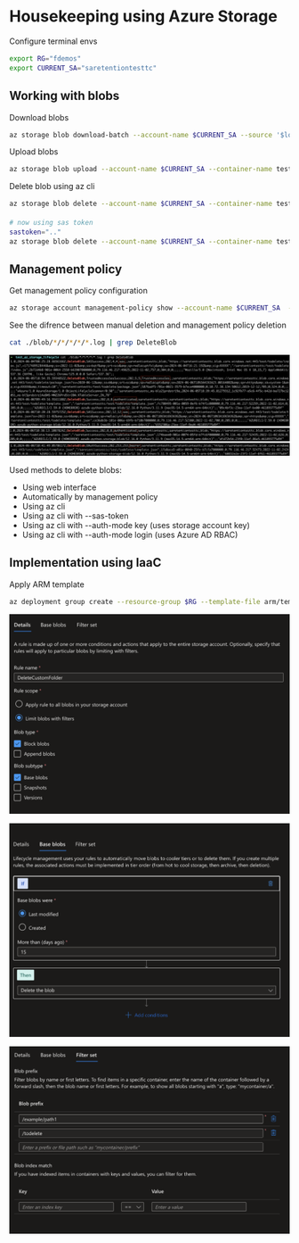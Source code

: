 # Housekeeping using Azure Storage

Configure terminal envs

```bash
export RG="fdemos"
export CURRENT_SA="saretentiontesttc"
```

## Working with blobs

Download blobs

```bash
az storage blob download-batch --account-name $CURRENT_SA --source '$logs' --patter '*' --destination .
```

Upload blobs

```bash
az storage blob upload --account-name $CURRENT_SA --container-name test --name todelete/template.json  --file arm/template.json
```

Delete blob using az cli

```bash
az storage blob delete --account-name $CURRENT_SA --container-name test --name  todelete/template.json

# now using sas token
sastoken=".."
az storage blob delete --account-name $CURRENT_SA --container-name test --name  todelete/template.json --sas-token $sastoken
```

## Management policy

Get management policy configuration

```bash
az storage account management-policy show --account-name $CURRENT_SA  --resource-group $RG
```

See the difrence between manual deletion and management policy deletion

```bash
cat ./blob/*/*/*/*/*.log | grep DeleteBlob
```

![delete-blob](./images/delete-blob-01.png)
![delete-blob](./images/delete-blob-02.png)
![delete-blob](./images/delete-blob-03.png)

Used methods to delete blobs:
- Using web interface
- Automatically by management policy
- Using az cli
- Using az cli with --sas-token
- Using az cli with --auth-mode key (uses storage account key)
- Using az cli with --auth-mode login (uses Azure AD RBAC)

## Implementation using IaaC

Apply ARM template

```bash
az deployment group create --resource-group $RG --template-file arm/template.json --parameters arm/parameters_a.json
```

![mpolicy](./images/mpolicy-01.png)

![mpolicy](./images/mpolicy-02.png)

![mpolicy](./images/mpolicy-03.png)


